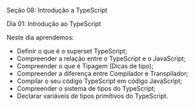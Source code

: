 Seção 08: Introdução a TypeScript

Dia 01: Introdução ao TypeScript

Neste dia aprendemos: 
- Definir o que é o superset TypeScript; 
- Compreender a relação entre o TypeScript e o JavaScript;
- Compreender o que é Tipagem (Dicas de tipo);
- Compreender a diferença entre Compilador e Transpilador;
- Compilar o seu código TypeScript em código JavaScript;
- Compreender o sistema de tipos do TypeScript; 
- Declarar variáveis de tipos primitivos do TypeScript.


